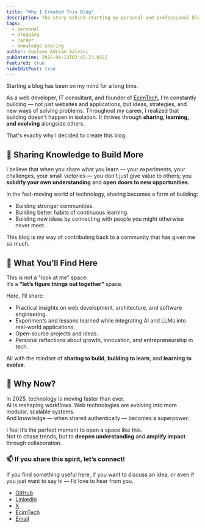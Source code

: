 ```yaml
---
title: "Why I Created This Blog"
description: The story behind starting my personal and professional blog — a space for sharing knowledge, building ideas, and growing together.
tags:
  - personal
  - blogging
  - career
  - knowledge sharing
author: Gustavo Adrián Salvini
pubDatetime: 2025-04-13T02:45:23.022Z
featured: true
hideEditPost: true
---
```


Starting a blog has been on my mind for a long time.

As a web developer, IT consultant, and founder of [EcimTech](https://ecimtech.com), I'm constantly building — not just websites and applications, but ideas, strategies, and new ways of solving problems. Throughout my career, I realized that building doesn't happen in isolation. It thrives through **sharing, learning, and evolving** alongside others.

That's exactly why I decided to create this blog.

## 🚀 Sharing Knowledge to Build More

I believe that when you share what you learn — your experiments, your challenges, your small victories — you don't just give value to others; you **solidify your own understanding** and **open doors to new opportunities**.

In the fast-moving world of technology, sharing becomes a form of building:
- Building stronger communities.
- Building better habits of continuous learning.
- Building new ideas by connecting with people you might otherwise never meet.

This blog is my way of contributing back to a community that has given me so much.

## 🧩 What You’ll Find Here

This is not a "look at me" space.  
It’s a **"let’s figure things out together"** space.

Here, I’ll share:
- Practical insights on web development, architecture, and software engineering.
- Experiments and lessons learned while integrating AI and LLMs into real-world applications.
- Open-source projects and ideas.
- Personal reflections about growth, innovation, and entrepreneurship in tech.

All with the mindset of **sharing to build**, **building to learn**, and **learning to evolve**.

## 🎯 Why Now?

In 2025, technology is moving faster than ever.  
AI is reshaping workflows. Web technologies are evolving into more modular, scalable systems.  
And knowledge — when shared authentically — becomes a superpower.

I feel it’s the perfect moment to open a space like this.  
Not to chase trends, but to **deepen understanding** and **amplify impact** through collaboration.

### 📫 If you share this spirit, let’s connect!

If you find something useful here, if you want to discuss an idea, or even if you just want to say hi — I’d love to hear from you.

- [GitHub](https://github.com/guspatagonico)
- [LinkedIn](https://www.linkedin.com/in/gustavosalvini/)
- [X](https://x.com/guspatagonico)
- [EcimTech](https://ecimtech.com)
- [Email](mailto:gsalvini@ecimtech.com)
